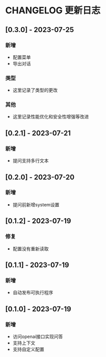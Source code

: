 # CHANGELOG 更新日志

## [0.3.0] - 2023-07-25

### 新增

- 配置菜单
- 导出对话

### 类型

- 这里记录了类型的更改 

### 其他

- 这里记录性能优化和安全性增强等改进 

## [0.2.1] - 2023-07-21

### 新增

- 提问支持多行文本

## [0.2.0] - 2023-07-20

### 新增

- 提问前新增system设置

## [0.1.2] - 2023-07-19

### 修复

- 配置没有重新读取

## [0.1.1] - 2023-07-19

### 新增

- 自动发布可执行程序

## [0.1.0] - 2023-07-19

### 新增

- 访问openai接口实现问答
- 支持上下文
- 支持自定义配置
